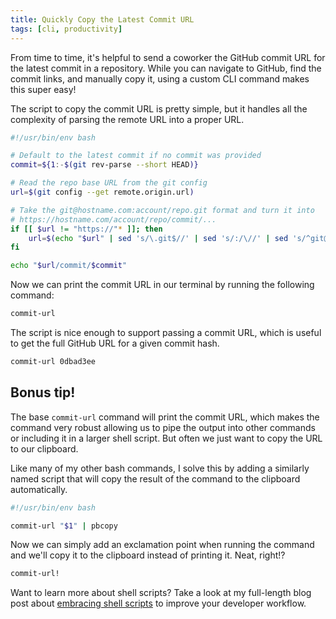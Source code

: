 ```yaml
---
title: Quickly Copy the Latest Commit URL
tags: [cli, productivity]
---
```


From time to time, it's helpful to send a coworker the GitHub commit URL for the
latest commit in a repository. While you can navigate to GitHub, find the commit
links, and manually copy it, using a custom CLI command makes this super easy!

The script to copy the commit URL is pretty simple, but it handles all the
complexity of parsing the remote URL into a proper URL.

```bash showLineNumbers /usr/local/bin/commit-url
#!/usr/bin/env bash

# Default to the latest commit if no commit was provided
commit=${1:-$(git rev-parse --short HEAD)}

# Read the repo base URL from the git config
url=$(git config --get remote.origin.url)

# Take the git@hostname.com:account/repo.git format and turn it into
# https://hostname.com/account/repo/commit/...
if [[ $url != "https://"* ]]; then
	url=$(echo "$url" | sed 's/\.git$//' | sed 's/:/\//' | sed 's/^git@/https:\/\//')
fi

echo "$url/commit/$commit"
```

Now we can print the commit URL in our terminal by running the following
command:

```bash showLineNumbers
commit-url
```

The script is nice enough to support passing a commit URL, which is useful to
get the full GitHub URL for a given commit hash.

```bash showLineNumbers
commit-url 0dbad3ee
```

## Bonus tip!

The base `commit-url` command will print the commit URL, which makes the command
very robust allowing us to pipe the output into other commands or including it
in a larger shell script. But often we just want to copy the URL to our
clipboard.

Like many of my other bash commands, I solve this by adding a similarly named
script that will copy the result of the command to the clipboard automatically.

```bash showLineNumbers /usr/local/bin/commit-url!
#!/usr/bin/env bash

commit-url "$1" | pbcopy
```

Now we can simply add an exclamation point when running the command and we'll
copy it to the clipboard instead of printing it. Neat, right!?

```bash showLineNumbers
commit-url!
```

Want to learn more about shell scripts? Take a look at my full-length blog post
about [embracing shell scripts](/blog/embracing-shell-scripts) to improve your
developer workflow.
